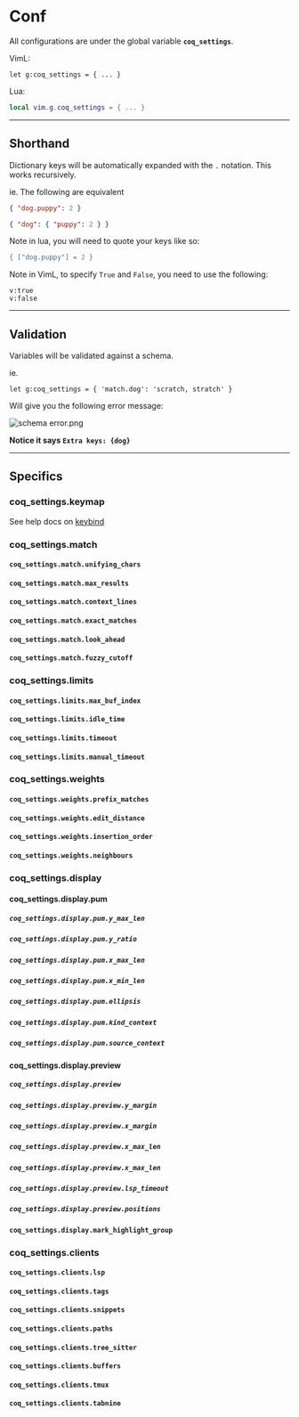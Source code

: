 # Conf

All configurations are under the global variable **`coq_settings`**.

VimL:

```vim
let g:coq_settings = { ... }
```

Lua:

```lua
local vim.g.coq_settings = { ... }
```

---

## Shorthand

Dictionary keys will be automatically expanded with the `.` notation. This works recursively.

ie. The following are equivalent

```json
{ "dog.puppy": 2 }
```

```json
{ "dog": { "puppy": 2 } }
```

Note in lua, you will need to quote your keys like so:

```lua
{ ["dog.puppy"] = 2 }
```

Note in VimL, to specify `True` and `False`, you need to use the following:

```vim
v:true
v:false
```

---

## Validation

Variables will be validated against a schema.

ie.

```vim
let g:coq_settings = { 'match.dog': 'scratch, stratch' }
```

Will give you the following error message:

![schema error.png](https://github.com/ms-jpq/chadtree/raw/chad/docs/img/schema_error.png)

**Notice it says `Extra keys: {dog}`**

---

## Specifics

### coq_settings.keymap

See help docs on [keybind](https://github.com/ms-jpq/coq_nvim/tree/coq/docs/KEYBIND.md)

### coq_settings.match

#### `coq_settings.match.unifying_chars`

#### `coq_settings.match.max_results`

#### `coq_settings.match.context_lines`

#### `coq_settings.match.exact_matches`

#### `coq_settings.match.look_ahead`

#### `coq_settings.match.fuzzy_cutoff`

### coq_settings.limits

#### `coq_settings.limits.max_buf_index`

#### `coq_settings.limits.idle_time`

#### `coq_settings.limits.timeout`

#### `coq_settings.limits.manual_timeout`

### coq_settings.weights

#### `coq_settings.weights.prefix_matches`

#### `coq_settings.weights.edit_distance`

#### `coq_settings.weights.insertion_order`

#### `coq_settings.weights.neighbours`

### coq_settings.display

#### coq_settings.display.pum

##### `coq_settings.display.pum.y_max_len`

##### `coq_settings.display.pum.y_ratio`

##### `coq_settings.display.pum.x_max_len`

##### `coq_settings.display.pum.x_min_len`

##### `coq_settings.display.pum.ellipsis`

##### `coq_settings.display.pum.kind_context`

##### `coq_settings.display.pum.source_context`

#### coq_settings.display.preview

##### `coq_settings.display.preview`

##### `coq_settings.display.preview.y_margin`

##### `coq_settings.display.preview.x_margin`

##### `coq_settings.display.preview.x_max_len`

##### `coq_settings.display.preview.x_max_len`

##### `coq_settings.display.preview.lsp_timeout`

##### `coq_settings.display.preview.positions`

#### `coq_settings.display.mark_highlight_group`

### coq_settings.clients

#### `coq_settings.clients.lsp`

#### `coq_settings.clients.tags`

#### `coq_settings.clients.snippets`

#### `coq_settings.clients.paths`

#### `coq_settings.clients.tree_sitter`

#### `coq_settings.clients.buffers`

#### `coq_settings.clients.tmux`

#### `coq_settings.clients.tabnine`

